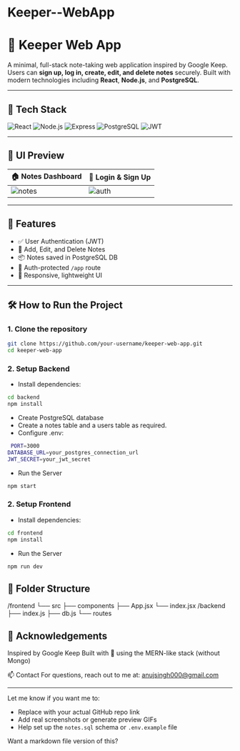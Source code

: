 # Keeper--WebApp
# 📝 Keeper Web App

A minimal, full-stack note-taking web application inspired by Google Keep. Users can **sign up, log in, create, edit, and delete notes** securely. Built with modern technologies including **React**, **Node.js**, and **PostgreSQL**.

---

## 🚀 Tech Stack

![React](https://img.shields.io/badge/Frontend-React-61DAFB?logo=react&logoColor=white)
![Node.js](https://img.shields.io/badge/Backend-Node.js-339933?logo=node.js&logoColor=white)
![Express](https://img.shields.io/badge/API-Express-black?logo=express&logoColor=white)
![PostgreSQL](https://img.shields.io/badge/Database-PostgreSQL-4169E1?logo=postgresql&logoColor=white)
![JWT](https://img.shields.io/badge/Auth-JWT-orange?logo=jsonwebtokens&logoColor=white)

---

## 📸 UI Preview

| 🏠 Notes Dashboard | 🔐 Login & Sign Up |
|--------------------|--------------------|
| ![notes](https://media.giphy.com/media/v1.Y2lkPTc5MGI3NjExYTgzNTFiOTM1N2Q3ZDZiNDQ2ZWI2ZjgyOWVjZjk4ZDY0ZmI2ZDg0NSZjdD1n/ftnIXIYyzMZ4nCZAgR/giphy.gif) |![auth](https://media0.giphy.com/media/v1.Y2lkPTc5MGI3NjExem8zcWV4dzVtYW4wMzU1eHZ5bmdjeXVzMXpkdGpiOGFnNzZwMWx2aSZlcD12MV9pbnRlcm5hbF9naWZfYnlfaWQmY3Q9Zw/jGREgVnPehk53NhiGx/giphy.gif)

---

## 🔧 Features

- ✅ User Authentication (JWT)
- 📝 Add, Edit, and Delete Notes
- 📦 Notes saved in PostgreSQL DB
- 🔐 Auth-protected `/app` route
- 📱 Responsive, lightweight UI

---

## 🛠️ How to Run the Project

### 1. Clone the repository
```bash
git clone https://github.com/your-username/keeper-web-app.git
cd keeper-web-app
```
### 2. Setup Backend
- Install dependencies:
```bash
cd backend
npm install
```
-  Create PostgreSQL database
-  Create a notes table and a users table as required.
-  Configure .env:
 ```bash
  PORT=3000
DATABASE_URL=your_postgres_connection_url
JWT_SECRET=your_jwt_secret
```
- Run the Server
``` bash
npm start
```
### 2. Setup Frontend
- Install dependencies:
```bash
cd frontend
npm install
```
- Run the Server
``` bash
npm run dev
```
## 📁 Folder Structure
/frontend
  └── src
      ├── components
      ├── App.jsx
      └── index.jsx
/backend
  ├── index.js
  ├── db.js
  └── routes
## 🙌 Acknowledgements
Inspired by Google Keep
Built with 💙 using the MERN-like stack (without Mongo)


📫 Contact
For questions, reach out to me at: anujsingh000@gmail.com

---

Let me know if you want me to:
- Replace with your actual GitHub repo link
- Add real screenshots or generate preview GIFs
- Help set up the `notes.sql` schema or `.env.example` file

Want a markdown file version of this?

